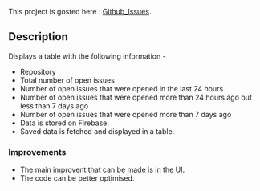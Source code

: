 This project is gosted here : [Github_Issues](https://githubissues.netlify.com/).

## Description

Displays a table with the following information -

- Repository
- Total number of open issues
- Number of open issues that were opened in the last 24 hours
- Number of open issues that were opened more than 24 hours ago but less than 7 days ago
- Number of open issues that were opened more than 7 days ago
- Data is stored on Firebase.
- Saved data is fetched and displayed in a table. 

### Improvements

- The main improvent that can be made is in the UI.
- The code can be better optimised.
